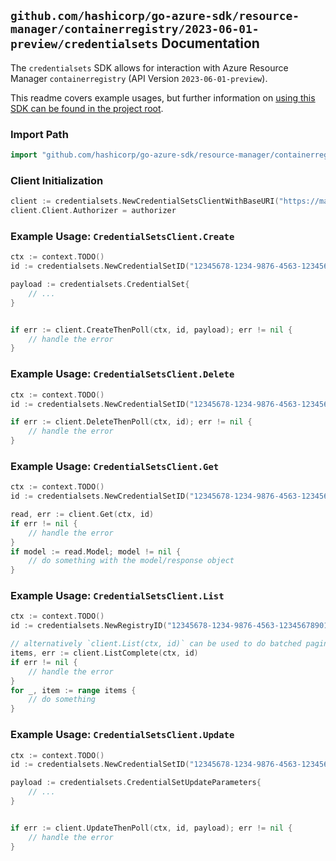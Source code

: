
## `github.com/hashicorp/go-azure-sdk/resource-manager/containerregistry/2023-06-01-preview/credentialsets` Documentation

The `credentialsets` SDK allows for interaction with Azure Resource Manager `containerregistry` (API Version `2023-06-01-preview`).

This readme covers example usages, but further information on [using this SDK can be found in the project root](https://github.com/hashicorp/go-azure-sdk/tree/main/docs).

### Import Path

```go
import "github.com/hashicorp/go-azure-sdk/resource-manager/containerregistry/2023-06-01-preview/credentialsets"
```


### Client Initialization

```go
client := credentialsets.NewCredentialSetsClientWithBaseURI("https://management.azure.com")
client.Client.Authorizer = authorizer
```


### Example Usage: `CredentialSetsClient.Create`

```go
ctx := context.TODO()
id := credentialsets.NewCredentialSetID("12345678-1234-9876-4563-123456789012", "example-resource-group", "registryValue", "credentialSetValue")

payload := credentialsets.CredentialSet{
	// ...
}


if err := client.CreateThenPoll(ctx, id, payload); err != nil {
	// handle the error
}
```


### Example Usage: `CredentialSetsClient.Delete`

```go
ctx := context.TODO()
id := credentialsets.NewCredentialSetID("12345678-1234-9876-4563-123456789012", "example-resource-group", "registryValue", "credentialSetValue")

if err := client.DeleteThenPoll(ctx, id); err != nil {
	// handle the error
}
```


### Example Usage: `CredentialSetsClient.Get`

```go
ctx := context.TODO()
id := credentialsets.NewCredentialSetID("12345678-1234-9876-4563-123456789012", "example-resource-group", "registryValue", "credentialSetValue")

read, err := client.Get(ctx, id)
if err != nil {
	// handle the error
}
if model := read.Model; model != nil {
	// do something with the model/response object
}
```


### Example Usage: `CredentialSetsClient.List`

```go
ctx := context.TODO()
id := credentialsets.NewRegistryID("12345678-1234-9876-4563-123456789012", "example-resource-group", "registryValue")

// alternatively `client.List(ctx, id)` can be used to do batched pagination
items, err := client.ListComplete(ctx, id)
if err != nil {
	// handle the error
}
for _, item := range items {
	// do something
}
```


### Example Usage: `CredentialSetsClient.Update`

```go
ctx := context.TODO()
id := credentialsets.NewCredentialSetID("12345678-1234-9876-4563-123456789012", "example-resource-group", "registryValue", "credentialSetValue")

payload := credentialsets.CredentialSetUpdateParameters{
	// ...
}


if err := client.UpdateThenPoll(ctx, id, payload); err != nil {
	// handle the error
}
```
